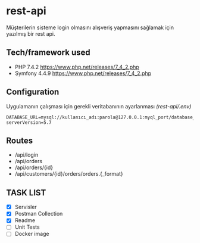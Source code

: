 # rest-api
Müşterilerin sisteme login olmasını alışveriş yapmasını sağlamak için yazılmış bir rest api.
## Tech/framework used
- PHP 7.4.2 
    https://www.php.net/releases/7_4_2.php
- Symfony 4.4.9 
    https://www.php.net/releases/7_4_2.php
## Configuration
Uygulamanın çalışması için gerekli veritabanının ayarlanması 
*(rest-api/.env)*
```
DATABASE_URL=mysql://kullanıcı_adı:parola@127.0.0.1:myql_port/database_ismi?serverVersion=5.7
```
## Routes
- \/api\/login 
- \/api\/orders
- \/api\/orders/\{id\}
- \/api\/customers\/\{id\}\/orders\/orders.\{_format\}

## TASK LIST
- [x] Servisler
- [x] Postman Collection
- [x] Readme
- [ ] Unit Tests
- [ ] Docker image
